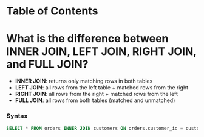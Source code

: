 # Table of Contents

# What is the difference between INNER JOIN, LEFT JOIN, RIGHT JOIN, and FULL JOIN? <a name="join"></a>

- **INNER JOIN**: returns only matching rows in both tables
- **LEFT JOIN**: all rows from the left table + matched rows from the right
- **RIGHT JOIN**: all rows from the right + matched rows from the left
- **FULL JOIN**: all rows from both tables (matched and unmatched)

### Syntax

```sql
SELECT * FROM orders INNER JOIN customers ON orders.customer_id = customers.id;
```